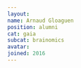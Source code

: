 ```yaml
---
layout:
name: Arnaud Gloaguen
position: alumni
cat: gaia
subcat: brainomics
avatar:
joined: 2016
---
```


